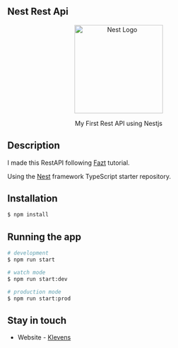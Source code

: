 ## Nest Rest Api
<p align="center">
  <a href="http://nestjs.com/" target="blank"><img src="https://nestjs.com/img/logo-small.svg" width="200" alt="Nest Logo" /></a>
</p>

[circleci-image]: https://img.shields.io/circleci/build/github/nestjs/nest/master?token=abc123def456
[circleci-url]: https://circleci.com/gh/nestjs/nest

  <p align="center">My First Rest API using Nestjs</p>
    

## Description
I made this RestAPI following [Fazt](https://www.youtube.com/watch?v=7fOjuCGE_jk&t=2230s) tutorial.

Using the [Nest](https://github.com/nestjs/nest) framework TypeScript starter repository.



## Installation

```bash
$ npm install
```

## Running the app

```bash
# development
$ npm run start

# watch mode
$ npm run start:dev

# production mode
$ npm run start:prod
```

## Stay in touch

- Website - [Klevens](https://klevens.github.io/)

